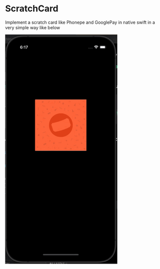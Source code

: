 # ScratchCard

Implement a scratch card like Phonepe and GooglePay in native swift in a very simple way like below

![](scratch_card.gif)

